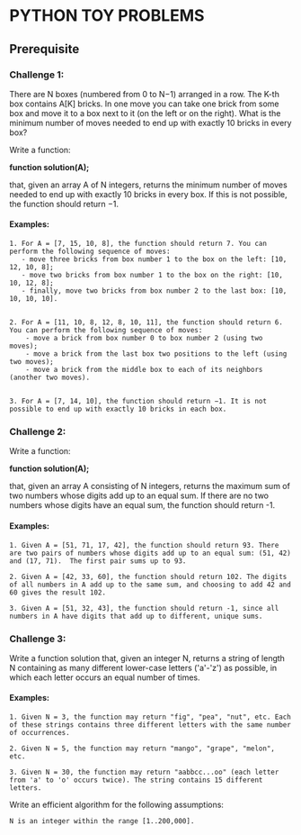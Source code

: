 # PYTHON TOY PROBLEMS

## Prerequisite

### Challenge 1: 

There are N boxes (numbered from 0 to N−1) arranged in a row. The K-th box contains A[K] bricks. In one move you can take one brick from some box and move it to a box next to it (on the left or on the right). What is the minimum number of moves needed to end up with exactly 10 bricks in every box?


Write a function:

**function solution(A);**

that, given an array A of N integers, returns the minimum number of moves needed to end up with exactly 10 bricks in every box. If this is not possible, the function should return −1.

#### Examples:

```
1. For A = [7, 15, 10, 8], the function should return 7. You can perform the following sequence of moves:
   - move three bricks from box number 1 to the box on the left: [10, 12, 10, 8];
   - move two bricks from box number 1 to the box on the right: [10, 10, 12, 8];
   - finally, move two bricks from box number 2 to the last box: [10, 10, 10, 10].


2. For A = [11, 10, 8, 12, 8, 10, 11], the function should return 6. You can perform the following sequence of moves:
    - move a brick from box number 0 to box number 2 (using two moves);
    - move a brick from the last box two positions to the left (using two moves);
    - move a brick from the middle box to each of its neighbors (another two moves).


3. For A = [7, 14, 10], the function should return −1. It is not possible to end up with exactly 10 bricks in each box.
 ```

### Challenge 2: 

Write a function:


**function solution(A);**


that, given an array A consisting of N integers, returns the maximum sum of two numbers whose digits add up to an equal sum. If there are no two numbers whose digits have an equal sum, the function should return -1.

#### Examples: 
```
1. Given A = [51, 71, 17, 42], the function should return 93. There are two pairs of numbers whose digits add up to an equal sum: (51, 42) and (17, 71).  The first pair sums up to 93.

2. Given A = [42, 33, 60], the function should return 102. The digits of all numbers in A add up to the same sum, and choosing to add 42 and 60 gives the result 102.

3. Given A = [51, 32, 43], the function should return -1, since all numbers in A have digits that add up to different, unique sums.
 ```

### Challenge 3: 

Write a function solution that, given an integer N, returns a string of length N containing as many different lower-case letters ('a'-'z') as possible, in which each letter occurs an equal number of times.

#### Examples:

```
1. Given N = 3, the function may return "fig", "pea", "nut", etc. Each of these strings contains three different letters with the same number of occurrences.

2. Given N = 5, the function may return "mango", "grape", "melon", etc.

3. Given N = 30, the function may return "aabbcc...oo" (each letter from 'a' to 'o' occurs twice). The string contains 15 different letters.
```
Write an efficient algorithm for the following assumptions:

```
N is an integer within the range [1..200,000].
```
